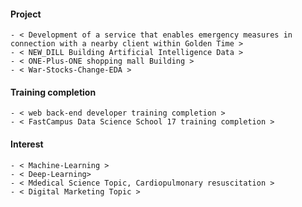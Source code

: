   #### Project
    - < Development of a service that enables emergency measures in connection with a nearby client within Golden Time > 
    - < NEW_DILL Building Artificial Intelligence Data >
    - < ONE-Plus-ONE shopping mall Building >
    - < War-Stocks-Change-EDA >
  #### Training completion
    - < web back-end developer training completion >
    - < FastCampus Data Science School 17 training completion >
  #### Interest
    - < Machine-Learning >
    - < Deep-Learning>
    - < Mdedical Science Topic, Cardiopulmonary resuscitation >
    - < Digital Marketing Topic >

